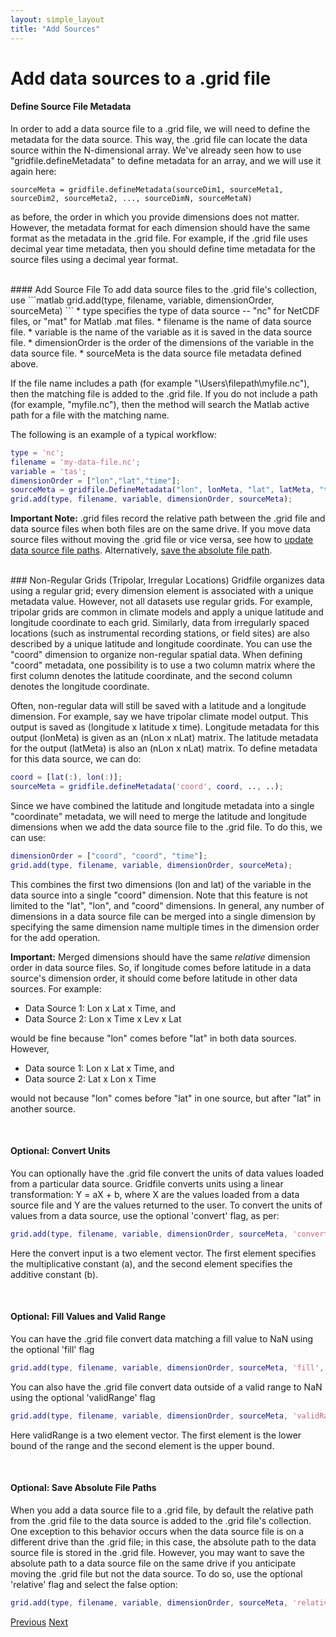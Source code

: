 ```yaml
---
layout: simple_layout
title: "Add Sources"
---
```


# Add data sources to a .grid file

#### Define Source File Metadata
In order to add a data source file to a .grid file, we will need to define the metadata for the data source. This way, the .grid file can locate the data source within the N-dimensional array. We've already seen how to use "gridfile.defineMetadata" to define metadata for an array, and we will use it again here:
```
sourceMeta = gridfile.defineMetadata(sourceDim1, sourceMeta1, sourceDim2, sourceMeta2, ..., sourceDimN, sourceMetaN)
```
as before, the order in which you provide dimensions does not matter. However, the metadata format for each dimension should have the same format as the metadata in the .grid file. For example, if the .grid file uses decimal year time metadata, then you should define time metadata for the source files using a decimal year format.

<br>
#### Add Source File
To add data source files to the .grid file's collection, use
```matlab
grid.add(type, filename, variable, dimensionOrder, sourceMeta)
```
* type specifies the type of data source -- "nc" for NetCDF files, or "mat" for Matlab .mat files.
* filename is the name of data source file.
* variable is the name of the variable as it is saved in the data source file.
* dimensionOrder is the order of the dimensions of the variable in the data source file.
* sourceMeta is the data source file metadata defined above.

If the file name includes a path (for example "\Users\filepath\myfile.nc"), then the matching file is added to the .grid file. If you do not include a path (for example, "myfile.nc"), then the method will search the Matlab active path for a file with the matching name.

The following is an example of a typical workflow:
```matlab
type = 'nc';
filename = 'my-data-file.nc';
variable = 'tas';
dimensionOrder = ["lon","lat","time"];
sourceMeta = gridfile.DefineMetadata("lon", lonMeta, "lat", latMeta, "time", timeMeta);
grid.add(type, filename, variable, dimensionOrder, sourceMeta);
```

**Important Note:** .grid files record the relative path between the .grid file and data source files when both files are on the same drive. If you move data source files without moving the .grid file or vice versa, see how to [update data source file paths](\DASH\gridfile\rename-sources). Alternatively, [save the absolute file path](\DASH\gridfile\add).

<br>
### Non-Regular Grids (Tripolar, Irregular Locations)
Gridfile organizes data using a regular grid; every dimension element is associated with a unique metadata value. However, not all datasets use regular grids. For example, tripolar grids are common in climate models and apply a unique latitude and longitude coordinate to each grid. Similarly, data from irregularly spaced locations (such as instrumental recording stations, or field sites) are also described by a unique latitude and longitude coordinate. You can use the "coord" dimension to organize non-regular spatial data. When defining "coord" metadata, one possibility is to use a two column matrix where the first column denotes the latitude coordinate, and the second column denotes the longitude coordinate.

Often, non-regular data will still be saved with a latitude and a longitude dimension. For example, say we have tripolar climate model output. This output is saved as (longitude x latitude x time). Longitude metadata for this output (lonMeta) is given as an (nLon x nLat) matrix. The latitude metadata for the output (latMeta) is also an (nLon x nLat) matrix. To define metadata for this data source, we can do:
```matlab
coord = [lat(:), lon(:)];
sourceMeta = gridfile.defineMetadata('coord', coord, .., ..);
```
Since we have combined the latitude and longitude metadata into a single "coordinate" metadata, we will need to merge the latitude and longitude dimensions when we add the data source file to the .grid file. To do this, we can use:
```matlab
dimensionOrder = ["coord", "coord", "time"];
grid.add(type, filename, variable, dimensionOrder, sourceMeta);
```
This combines the first two dimensions (lon and lat) of the variable in the data source into a single "coord" dimension. Note that this feature is not limited to the "lat", "lon", and "coord" dimensions. In general, any number of dimensions in a data source file can be merged into a single dimension by specifying the same dimension name multiple times in the dimension order for the add operation.

**Important:** Merged dimensions should have the same _relative_ dimension order in data source files. So, if longitude comes before latitude in a data source's dimension order, it should come before latitude in other data sources. For example:
* Data Source 1: Lon x Lat x Time, and
* Data Source 2: Lon x Time x Lev x Lat

would be fine because "lon" comes before "lat" in both data sources. However,

* Data source 1: Lon x Lat x Time, and
* Data source 2: Lat x Lon x Time

would not because "lon" comes before "lat" in one source, but after "lat" in another source.

<br>

#### Optional: Convert Units
You can optionally have the .grid file convert the units of data values loaded from a particular data source. Gridfile converts units using a linear transformation: Y = aX + b, where X are the values loaded from a data source file and Y are the values returned to the user. To convert the units of values from a data source, use the optional 'convert' flag, as per:
```matlab
grid.add(type, filename, variable, dimensionOrder, sourceMeta, 'convert', convert)
```
Here the convert input is a two element vector. The first element specifies the multiplicative constant (a), and the second element specifies the additive constant (b).

<br>

#### Optional: Fill Values and Valid Range
You can have the .grid file convert data matching a fill value to NaN using the optional 'fill' flag
```matlab
grid.add(type, filename, variable, dimensionOrder, sourceMeta, 'fill', fillValue);
```
You can also have the .grid file convert data outside of a valid range to NaN using the optional 'validRange' flag
```matlab
grid.add(type, filename, variable, dimensionOrder, sourceMeta, 'validRange', validRange);
```
Here validRange is a two element vector. The first element is the lower bound of the range and the second element is the upper bound.

<br>

#### Optional: Save Absolute File Paths

When you add a data source file to a .grid file, by default the relative path from the .grid file to the data source is added to the .grid file's collection. One exception to this behavior occurs when the data source file is on a different drive than the .grid file; in this case, the absolute path to the data source file is stored in the .grid file. However, you may want to save the absolute path to a data source file on the same drive if you anticipate moving the .grid file but not the data source. To do so, use the optional 'relative' flag and select the false option:
```matlab
grid.add(type, filename, variable, dimensionOrder, sourceMeta, 'relativePath', false)
```


[Previous](\DASH\gridfile\object) [Next](\DASH\gridfile\load)
